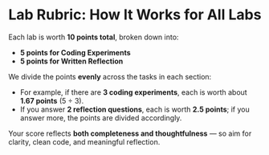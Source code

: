 # Lab Rubric: How It Works for All Labs

Each lab is worth **10 points total**, broken down into:

- **5 points for Coding Experiments** 
- **5 points for Written Reflection**

We divide the points **evenly** across the tasks in each section:

* For example, if there are **3 coding experiments**, each is worth about **1.67 points** (5 ÷ 3).
* If you answer **2 reflection questions**, each is worth **2.5 points**; if you answer more, the points are divided accordingly.

Your score reflects **both completeness and thoughtfulness** — so aim for clarity, clean code, and meaningful reflection.
